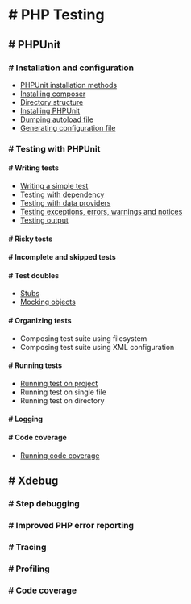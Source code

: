 # # PHP Testing

## # PHPUnit

### # Installation and configuration
* [PHPUnit installation methods](docs/phpunit-configuration.md#-phpunit-installation-methods)
* [Installing composer](docs/phpunit-configuration.md#-installing-composer)
* [Directory structure](docs/phpunit-configuration.md#-directory-structure)
* [Installing PHPUnit](docs/phpunit-configuration.md#-installing-phpunit)
* [Dumping autoload file](docs/phpunit-configuration.md#-dumping-autoload-file)
* [Generating configuration file](docs/phpunit-configuration.md#-generating-configuration-file)

### # Testing with PHPUnit

#### # Writing tests
* [Writing a simple test](docs/phpunit-writing-test.md#-writing-a-simple-test)
* [Testing with dependency](docs/phpunit-writing-test.md#-testing-with-dependency)
* [Testing with data providers](docs/phpunit-writing-test.md#-testing-with-data-providers)
* [Testing exceptions, errors, warnings and notices](docs/phpunit-writing-test.md#-testing-exceptions-errors-warnings-and-notices)
* [Testing output](docs/phpunit-writing-test.md#-testing-output)


#### # Risky tests
#### # Incomplete and skipped tests
#### # Test doubles
* [Stubs](docs/phpunit-test-doubles.md#-stubs)
* [Mocking objects](docs/phpunit-test-doubles.md#-mocking-objects)

#### # Organizing tests
* Composing test suite using filesystem
* Composing test suite using XML configuration

#### # Running tests
* [Running test on project](docs/phpunit-running-test.md#-running-test-on-project)
* Running test on single file
* Running test on directory

#### # Logging
#### # Code coverage
* [Running code coverage](docs/phpunit-code-coverage.md#-running-code-coverage)

## # Xdebug

### # Step debugging
### # Improved PHP error reporting
### # Tracing
### # Profiling
### # Code coverage